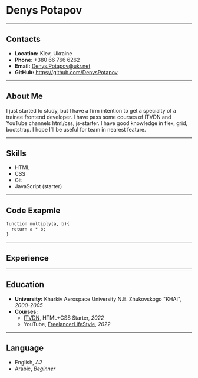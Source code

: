 # Denys Potapov
***
## Contacts
* **Location:** Kiev, Ukraine
* **Phone:** +380 66 766 6262
* **Email:** Denys.Potapov@ukr.net
* **GitHub:** https://github.com/DenysPotapov
***
## About Me
I just started to study, but I have a firm intention to get a specialty of a trainee frontend developer. I have pass some courses of ITVDN and YouTube channels html/css, js-starter. I have good knowledge in flex, grid, bootstrap. 
I hope I’ll be useful for team in nearest feature.
***
## Skills
* HTML
* CSS
* Git
* JavaScript (starter)
***
## Code Exapmle
```
function multiply(a, b){
  return a * b;
}
```
***
## Experience
***
## Education
* **University:** Kharkiv Aerospace University N.E. Zhukovskogo "KHAI", *2000-2005*
* **Courses:**
  + [ITVDN](https://itvdn.com/ru), HTML+CSS Starter, *2022*
  + YouTube, [FreelancerLifeStyle](https://www.youtube.com/c/FreelancerLifeStyle), *2022*
***
## Language
* English, *A2*
* Arabic, *Beginner*
